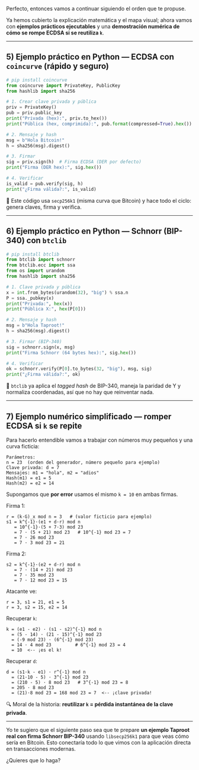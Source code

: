 Perfecto, entonces vamos a continuar siguiendo el orden que te propuse.

Ya hemos cubierto la explicación matemática y el mapa visual; ahora vamos con **ejemplos prácticos ejecutables** y una **demostración numérica de cómo se rompe ECDSA si se reutiliza `k`**.

---

## 5) Ejemplo práctico en Python — ECDSA con `coincurve` (rápido y seguro)

```python
# pip install coincurve
from coincurve import PrivateKey, PublicKey
from hashlib import sha256

# 1. Crear clave privada y pública
priv = PrivateKey()
pub = priv.public_key
print("Privada (hex):", priv.to_hex())
print("Pública (hex, comprimida):", pub.format(compressed=True).hex())

# 2. Mensaje y hash
msg = b"Hola Bitcoin!"
h = sha256(msg).digest()

# 3. Firmar
sig = priv.sign(h)  # Firma ECDSA (DER por defecto)
print("Firma (DER hex):", sig.hex())

# 4. Verificar
is_valid = pub.verify(sig, h)
print("¿Firma válida?:", is_valid)
```

📌 Este código usa `secp256k1` (misma curva que Bitcoin) y hace todo el ciclo: genera claves, firma y verifica.

---

## 6) Ejemplo práctico en Python — Schnorr (BIP-340) con `btclib`

```python
# pip install btclib
from btclib import schnorr
from btclib.ecc import ssa
from os import urandom
from hashlib import sha256

# 1. Clave privada y pública
x = int.from_bytes(urandom(32), "big") % ssa.n
P = ssa._pubkey(x)
print("Privada:", hex(x))
print("Pública X:", hex(P[0]))

# 2. Mensaje y hash
msg = b"Hola Taproot!"
h = sha256(msg).digest()

# 3. Firmar (BIP-340)
sig = schnorr.sign(x, msg)
print("Firma Schnorr (64 bytes hex):", sig.hex())

# 4. Verificar
ok = schnorr.verify(P[0].to_bytes(32, "big"), msg, sig)
print("¿Firma válida?:", ok)
```

📌 `btclib` ya aplica el *tagged hash* de BIP-340, maneja la paridad de Y y normaliza coordenadas, así que no hay que reinventar nada.

---

## 7) Ejemplo numérico simplificado — romper ECDSA si `k` se repite

Para hacerlo entendible vamos a trabajar con números muy pequeños y una curva ficticia:

```
Parámetros:
n = 23  (orden del generador, número pequeño para ejemplo)
Clave privada: d = 7
Mensajes: m1 = "hola", m2 = "adios"
Hash(m1) = e1 = 5
Hash(m2) = e2 = 14
```

Supongamos que **por error** usamos el mismo `k = 10` en ambas firmas.

Firma 1:

```
r = (k·G)_x mod n = 3   # (valor ficticio para ejemplo)
s1 = k^{-1}·(e1 + d·r) mod n
   = 10^{-1}·(5 + 7·3) mod 23
   = 7 · (5 + 21) mod 23   # 10^{-1} mod 23 = 7
   = 7 · 26 mod 23
   = 7 · 3 mod 23 = 21
```

Firma 2:

```
s2 = k^{-1}·(e2 + d·r) mod n
   = 7 · (14 + 21) mod 23
   = 7 · 35 mod 23
   = 7 · 12 mod 23 = 15
```

Atacante ve:

```
r = 3, s1 = 21, e1 = 5
r = 3, s2 = 15, e2 = 14
```

Recuperar `k`:

```
k = (e1 - e2) · (s1 - s2)^{-1} mod n
  = (5 - 14) · (21 - 15)^{-1} mod 23
  = (-9 mod 23) · (6^{-1} mod 23)
  = 14 · 4 mod 23         # 6^{-1} mod 23 = 4
  = 10  <-- ¡es el k!
```

Recuperar `d`:

```
d = (s1·k - e1) · r^{-1} mod n
  = (21·10 - 5) · 3^{-1} mod 23
  = (210 - 5) · 8 mod 23   # 3^{-1} mod 23 = 8
  = 205 · 8 mod 23
  = (21)·8 mod 23 = 168 mod 23 = 7  <-- ¡clave privada!
```

🔍 Moral de la historia: **reutilizar `k` = pérdida instantánea de la clave privada**.

---

Yo te sugiero que el siguiente paso sea que te prepare **un ejemplo Taproot real con firma Schnorr BIP-340** usando `libsecp256k1` para que veas cómo sería en Bitcoin.
Esto conectaría todo lo que vimos con la aplicación directa en transacciones modernas.

¿Quieres que lo haga?
